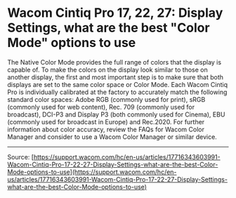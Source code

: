 # Wacom Cintiq Pro 17, 22, 27: Display Settings, what are the best "Color Mode" options to use

The Native Color Mode provides the full range of colors that the display is capable of. To make the colors on the display look similar to those on another display, the first and most important step is to make sure that both displays are set to the same color space or Color Mode. Each Wacom Cintiq Pro is individually calibrated at the factory to accurately match the following standard color spaces: Adobe RGB (commonly used for print), sRGB (commonly used for web content), Rec. 709 (commonly used for broadcast), DCI-P3 and Display P3 (both commonly used for Cinema), EBU (commonly used for broadcast in Europe) and Rec.2020. For further information about color accuracy, review the FAQs for Wacom Color Manager and consider to use a Wacom Color Manager or similar device.

---
Source: [https://support.wacom.com/hc/en-us/articles/17716343603991-Wacom-Cintiq-Pro-17-22-27-Display-Settings-what-are-the-best-Color-Mode-options-to-use](https://support.wacom.com/hc/en-us/articles/17716343603991-Wacom-Cintiq-Pro-17-22-27-Display-Settings-what-are-the-best-Color-Mode-options-to-use)
